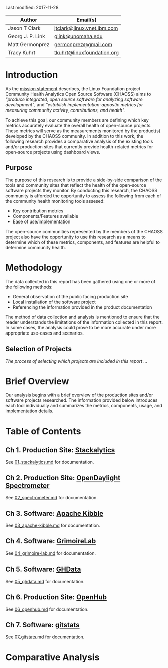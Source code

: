 
Last modified: 2017-11-28

| Author | Email(s) |
| ------ | ----- |
| Jason T Clark | jtclark@linux.vnet.ibm.com |
| Georg J. P. Link | glink@unomaha.edu |
| Matt Germonprez | germonprez@gmail.com |
| Tracy Kuhrt | tkuhrt@linuxfoundation.org |


# Introduction

As the [mission statement](https://chaoss.community/about/governance/) describes, the Linux Foundation project Community Health Analytics Open Source Software (CHAOSS) aims to _"produce integrated, open source software for analyzing software development"_, and _"establish implementation-agnostic metrics for measuring community activity, contributions, and health"_.

To achieve this goal, our community members are defining which key metrics accurately evaluate the overall health of open-source projects. These metrics will serve as the measurements monitored by the product(s) developed by the CHAOSS community. In addition to this work, the following research provides a comparative analysis of the existing tools and/or production sites that currently provide health-related metrics for open-source projects using dashboard views.

## Purpose

The purpose of this research is to provide a side-by-side comparison of the tools and community sites that reflect the health of the open-source software projects they monitor. By conducting this research, the CHAOSS community is afforded the opportunity to assess the following from each of the community health monitoring tools assesed:

- Key contribution metrics
- Components/Features available
- Ease of use/implementation

The open-source communities represented by the members of the CHAOSS project also have the opportunity to use this research as a means to determine which of these metrics, components, and features are helpful to determine community health.

# Methodology

The data collected in this report has been gathered using one or more of the following methods:

- General observation of the public facing production site
- Local installation of the software project
- Referencing the information provided in the product documentation

The method of data collection and analysis is mentioned to ensure that the reader understands the limitations of the information collected in this report. In some cases, the analysis could prove to be more accurate under more appropriate use-cases and scenarios.

## Selection of Projects

_The process of selecting which projects are included in this report ..._

# Brief Overview

Our analysis begins with a brief overview of the production sites and/or software projects researched. The information provided below introduces each tool individually and summarizes the metrics, components, usage, and implementation details.

# Table of Contents

## Ch 1. Production Site: [Stackalytics](http://stackalytics.com/)

See [01_stackalytics.md](01_stackalytics.md) for documentation.

## Ch 2. Production Site: [OpenDaylight Spectrometer](https://spectrometer.opendaylight.org/)

See [02_spectrometer.md](02_spectrometer.md) for documentation.

## Ch 3. Software: [Apache Kibble](https://kibble.apache.org/)

See [03_apache-kibble.md](03_apache-kibble.md) for documentation.

## Ch 4. Software: [GrimoireLab](https://grimoirelab.github.io/)

See [04_grimoire-lab.md](04_grimoire-lab.md) for documentation.

## Ch 5. Software: [GHData](https://github.com/OSSHealth/ghdata)

See [05_ghdata.md](05_ghdata.md) for documentation.

## Ch 6. Production Site: [OpenHub](https://www.openhub.net/)

See [06_openhub.md](06_openhub.md) for documentation.

## Ch 7. Software: [gitstats](http://gitstats.sourceforge.net/)

See [07_gitstats.md](07_gitstats.md) for documentation.

# Comparative Analysis

